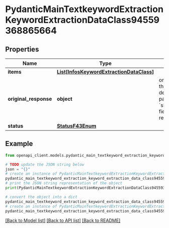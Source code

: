 # PydanticMainTextkeywordExtractionKeywordExtractionDataClass94559368865664


## Properties

Name | Type | Description | Notes
------------ | ------------- | ------------- | -------------
**items** | [**List[InfosKeywordExtractionDataClass]**](InfosKeywordExtractionDataClass.md) |  | [optional] 
**original_response** | **object** | original response sent by the provider, hidden by default, show it by passing the &#x60;show_original_response&#x60; field to &#x60;true&#x60; in your request | [optional] 
**status** | [**StatusF43Enum**](StatusF43Enum.md) |  | 

## Example

```python
from openapi_client.models.pydantic_main_textkeyword_extraction_keyword_extraction_data_class94559368865664 import PydanticMainTextkeywordExtractionKeywordExtractionDataClass94559368865664

# TODO update the JSON string below
json = "{}"
# create an instance of PydanticMainTextkeywordExtractionKeywordExtractionDataClass94559368865664 from a JSON string
pydantic_main_textkeyword_extraction_keyword_extraction_data_class94559368865664_instance = PydanticMainTextkeywordExtractionKeywordExtractionDataClass94559368865664.from_json(json)
# print the JSON string representation of the object
print(PydanticMainTextkeywordExtractionKeywordExtractionDataClass94559368865664.to_json())

# convert the object into a dict
pydantic_main_textkeyword_extraction_keyword_extraction_data_class94559368865664_dict = pydantic_main_textkeyword_extraction_keyword_extraction_data_class94559368865664_instance.to_dict()
# create an instance of PydanticMainTextkeywordExtractionKeywordExtractionDataClass94559368865664 from a dict
pydantic_main_textkeyword_extraction_keyword_extraction_data_class94559368865664_form_dict = pydantic_main_textkeyword_extraction_keyword_extraction_data_class94559368865664.from_dict(pydantic_main_textkeyword_extraction_keyword_extraction_data_class94559368865664_dict)
```
[[Back to Model list]](../README.md#documentation-for-models) [[Back to API list]](../README.md#documentation-for-api-endpoints) [[Back to README]](../README.md)


